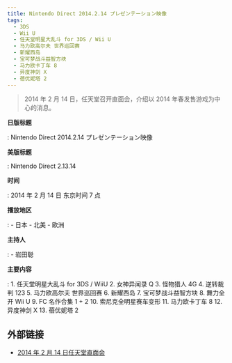 ```yaml
---
title: Nintendo Direct 2014.2.14 プレゼンテーション映像
tags:
  - 3DS
  - Wii U
  - 任天堂明星大乱斗 for 3DS / Wii U
  - 马力欧高尔夫 世界巡回赛
  - 新耀西岛
  - 宝可梦战斗益智方块
  - 马力欧卡丁车 8
  - 异度神剑 X
  - 蓓优妮塔 2
---
```


> 2014 年 2 月 14 日，任天堂召开直面会，介绍以 2014 年春发售游戏为中心的消息。

**日版标题**

:   Nintendo Direct 2014.2.14 プレゼンテーション映像

**美版标题**

:   Nintendo Direct 2.13.14

**时间**

:   2014 年 2 月 14 日 东京时间 7 点

**播放地区**

:   - 日本
	- 北美
	- 欧洲

**主持人**

:   - 岩田聪

**主要内容**

:   1. 任天堂明星大乱斗 for 3DS / WiiU
	2. 女神异闻录 Q
	3. 怪物猎人 4G
	4. 逆转裁判 123
	5. 马力欧高尔夫 世界巡回赛
	6. 新耀西岛
	7. 宝可梦战斗益智方块
	8. 舞力全开 Wii U
	9. FC 名作合集 1 + 2
	10. 索尼克全明星赛车变形
	11. 马力欧卡丁车 8
	12. 异度神剑 X
	13. 蓓优妮塔 2

## 外部链接

- [2014 年 2 月 14 日任天堂直面会](https://www.bilibili.com/video/BV1FJ411674m/)
